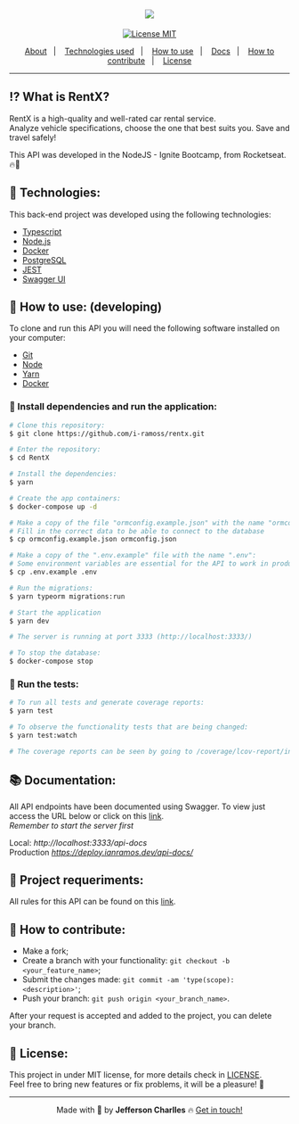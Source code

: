 <h1 align='center'>
  <img src='.github/rentx_logo.png'>
</h1>

<div align="center">
  <a href="https://opensource.org/licenses/MIT"><img alt="License MIT" src="https://img.shields.io/badge/license-MIT-brightgreen"></a>
</div>

<p align="center">
  <a href="#interrobang-what-is-rentx">About</a>&nbsp;&nbsp;&nbsp;|&nbsp;&nbsp;&nbsp;
  <a href="#rocket-technologies">Technologies used</a>&nbsp;&nbsp;&nbsp;|&nbsp;&nbsp;&nbsp;
  <a href="#construction_worker-how-to-use-developing">How to use</a>&nbsp;&nbsp;&nbsp;|&nbsp;&nbsp;&nbsp;
  <a href="#books-documentation">Docs</a>&nbsp;&nbsp;&nbsp;|&nbsp;&nbsp;&nbsp;
  <a href="#confetti_ball-how-to-contribute">How to contribute</a>&nbsp;&nbsp;&nbsp;|&nbsp;&nbsp;&nbsp;
  <a href="#key-license">License</a>
</p>

---

## :interrobang: What is RentX?

RentX is a high-quality and well-rated car rental service. <br>
Analyze vehicle specifications, choose the one that best suits you. Save and travel safely! <br>

This API was developed in the NodeJS - Ignite Bootcamp, from Rocketseat. 🔥🚀

## :rocket: Technologies:

This back-end project was developed using the following technologies:

-   [Typescript][typescript]
-   [Node.js][nodejs]
-   [Docker][docker]
-   [PostgreSQL][postgresql]
-   [JEST][jest]
-   [Swagger UI][swagger]

## :construction_worker: How to use: (developing)

To clone and run this API you will need the following software installed on your computer:

-   [Git][git]
-   [Node][nodejs]
-   [Yarn][yarn]
-   [Docker][docker]

### :electric_plug: Install dependencies and run the application:

```bash
# Clone this repository:
$ git clone https://github.com/i-ramoss/rentx.git

# Enter the repository:
$ cd RentX

# Install the dependencies:
$ yarn

# Create the app containers:
$ docker-compose up -d

# Make a copy of the file "ormconfig.example.json" with the name "ormconfig.json":
# Fill in the correct data to be able to connect to the database
$ cp ormconfig.example.json ormconfig.json

# Make a copy of the ".env.example" file with the name ".env":
# Some environment variables are essential for the API to work in production
$ cp .env.example .env

# Run the migrations:
$ yarn typeorm migrations:run

# Start the application
$ yarn dev

# The server is running at port 3333 (http://localhost:3333/)

# To stop the database:
$ docker-compose stop
```

### 🧪 Run the tests:

```bash
# To run all tests and generate coverage reports:
$ yarn test

# To observe the functionality tests that are being changed:
$ yarn test:watch

# The coverage reports can be seen by going to /coverage/lcov-report/index.html and opening this html file in your browser.
```

## :books: Documentation:

All API endpoints have been documented using Swagger. To view just access the URL below or click on this [link](https://rentxapi.jefferdeveloper.com/api-docs/). <br>
_Remember to start the server first_

Local: _http://localhost:3333/api-docs_ <br>
Production *https://deploy.ianramos.dev/api-docs/*

## 📌 Project requeriments:

All rules for this API can be found on this [link](./docs/requeriments_en.md).

## :confetti_ball: How to contribute:

-   Make a fork;
-   Create a branch with your functionality: `git checkout -b <your_feature_name>`;
-   Submit the changes made: `git commit -am 'type(scope): <description>'`;
-   Push your branch: `git push origin <your_branch_name>`.

After your request is accepted and added to the project, you can delete your branch.

## :key: License:

This project in under MIT license, for more details check in [LICENSE][license]. <br>
Feel free to bring new features or fix problems, it will be a pleasure! 💜

---

<div align='center'>
  Made with 💚  by <strong>Jefferson Charlles</strong> 🔥
  <a href='https://www.linkedin.com/in/jeffersoncharlles/'>Get in touch!</a>
</div>

[typescript]: https://www.typescriptlang.org/
[nodejs]: https://nodejs.org/en/
[express]: https://expressjs.com/pt-br/
[postgresql]: https://www.enterprisedb.com/downloads/postgres-postgresql-downloads
[multer]: https://github.com/expressjs/multer
[swagger]: https://swagger.io/
[git]: https://git-scm.com
[docker]: https://www.docker.com/
[jest]: https://jestjs.io/
[yarn]: https://yarnpkg.com/
[license]: https://github.com/jeffersoncharlles/Foodfy/blob/master/LICENSE
[linkedin]: https://www.linkedin.com/in/jeffersoncharlles/
